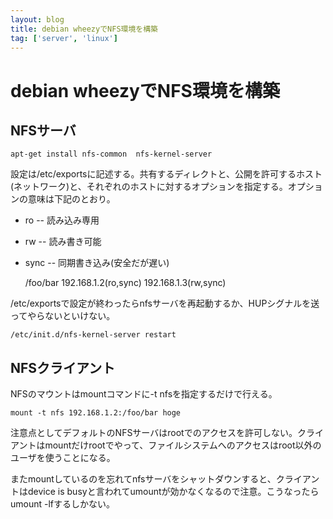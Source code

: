 ```yaml
---
layout: blog
title: debian wheezyでNFS環境を構築
tag: ['server', 'linux']
---
```


# debian wheezyでNFS環境を構築

## NFSサーバ

    apt-get install nfs-common  nfs-kernel-server

設定は/etc/exportsに記述する。共有するディレクトと、公開を許可するホスト(ネットワーク)と、それぞれのホストに対するオプションを指定する。オプションの意味は下記のとおり。

* ro -- 読み込み専用
* rw -- 読み書き可能
* sync -- 同期書き込み(安全だが遅い)

    /foo/bar 192.168.1.2(ro,sync) 192.168.1.3(rw,sync)

/etc/exportsで設定が終わったらnfsサーバを再起動するか、HUPシグナルを送ってやらないといけない。

    /etc/init.d/nfs-kernel-server restart

## NFSクライアント

NFSのマウントはmountコマンドに-t nfsを指定するだけで行える。

    mount -t nfs 192.168.1.2:/foo/bar hoge

注意点としてデフォルトのNFSサーバはrootでのアクセスを許可しない。クライアントはmountだけrootでやって、ファイルシステムへのアクセスはroot以外のユーザを使うことになる。

またmountしているのを忘れてnfsサーバをシャットダウンすると、クライアントはdevice is busyと言われてumountが効かなくなるので注意。こうなったらumount -lfするしかない。
